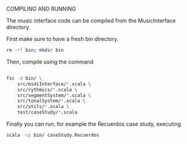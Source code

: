 COMPILING AND RUNNING



The music interface code can be compiled from the MusicInterface directory.

First make sure to have a fresh bin directory.

```bash
rm -rf bin; mkdir bin
```

Then, compile using the command

```bash

fsc -d bin/ \
    src/midiInterface/*.scala \
    src/rythmics/*.scala \
    src/segmentSystem/*.scala \
    src/tonalSystem/*.scala \
    src/utils/*.scala \
    test/caseStudy/*.scala
```
Finally you can run, for example the Recuerdos case study, executing
```bash
scala -cp bin/ caseStudy.Recuerdos
```